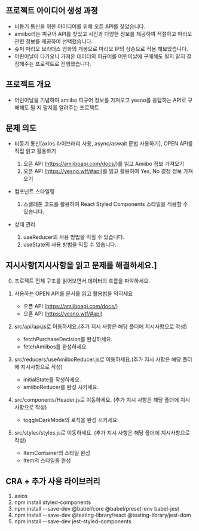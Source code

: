 ## 프로젝트 아이디어 생성 과정

- 비동기 통신을 위한 아이디어를 위해 오픈 API를 찾았습니다.
- amiibo라는 피규어 API를 찾았고 사진과 다양한 정보를 제공하여 적절하고 마리오 관련 정보를 제공하여 선택했습니다.
- 슈퍼 마리오 브라더스 영화의 개봉으로 마리오 IP의 상승으로 적용 해보았습니다.
- 어린이날이 다가오니 가져온 데이터의 피규어를 어린이날에 구매해도 될지 말지 결정해주는 프로젝트로 진행했습니다.

## 프로젝트 개요

- 어린이날을 기념하여 amiibo 피규어 정보를 가져오고 yesno를 응답하는 API로 구매해도 될 지 말지를 알려주는 프로젝트

## 문제 의도

- 비동기 통신[axios 라이브러리 사용, async/aswait 문법 사용하기], OPEN API를 직접 읽고 활용하기

  1. 오픈 API (https://amiiboapi.com/docs/)를 읽고 Amiibo 정보 가져오기
  2. 오픈 API (https://yesno.wtf/#api)를 읽고 활용하여 Yes, No 결정 정보 가져오기

- 컴포넌트 스타일링

  1. 스켈레톤 코드를 활용하여 React Styled Components 스타일을 적용할 수 있습니다.

- 상태 관리
  1. useReducer의 사용 방법을 익힐 수 있습니다.
  2. useState의 사용 방법을 익힐 수 있습니다.

## 지시사항[지시사항을 읽고 문제를 해결하세요.]

0. 프로젝트 전체 구조를 읽어보면서 데이터의 흐름을 파악하세요.
1. 사용하는 OPEN API를 문서를 읽고 활용법을 익히세요

   - 오픈 API (https://amiiboapi.com/docs/)
   - 오픈 API (https://yesno.wtf/#api)

2. src/api/api.js로 이동하세요.(추가 지시 사항은 해당 폴더에 지시사항으로 작성)

   - fetchPurchaseDecision를 완성하세요.
   - fetchAmiibos를 완성하세요.

3. src/reducers/useAmiiboReducer.js로 이동하세요.(추가 지시 사항은 해당 폴더에 지시사항으로 작성)

   - initialState를 작성하세요.
   - amiiboReducer를 완성 시키세요.

4. src/components/Header.js로 이동하세요. (추가 지시 사항은 해당 폴더에 지시사항으로 작성)

   - toggleDarkMode의 로직을 완성 시키세요.

5. src/styles/styles.js로 이동하세요. (추가 지시 사항은 해당 폴더에 지시사항으로 작성)
   - ItemContainer의 스타일 완성
   - Item의 스타일을 완성

## CRA + 추가 사용 라이브러리

1. axios
2. npm install styled-components
3. npm install --save-dev @babel/core @babel/preset-env babel-jest
4. npm install --save-dev @testing-library/react @testing-library/jest-dom
5. npm install --save-dev jest-styled-components

